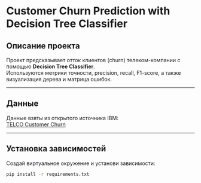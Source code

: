 # Customer Churn Prediction with Decision Tree Classifier

## Описание проекта
Проект предсказывает отток клиентов (churn) телеком-компании с помощью **Decision Tree Classifier**.  
Используются метрики точности, precision, recall, F1-score, а также визуализация дерева и матрица ошибок.

---

## Данные
Данные взяты из открытого источника IBM:  
[TELCO Customer Churn](https://raw.githubusercontent.com/IBM/telco-customer-churn-on-icp4d/master/data/Telco-Customer-Churn.csv)

---

## Установка зависимостей
Создай виртуальное окружение и установи зависимости:

```bash
pip install -r requirements.txt
